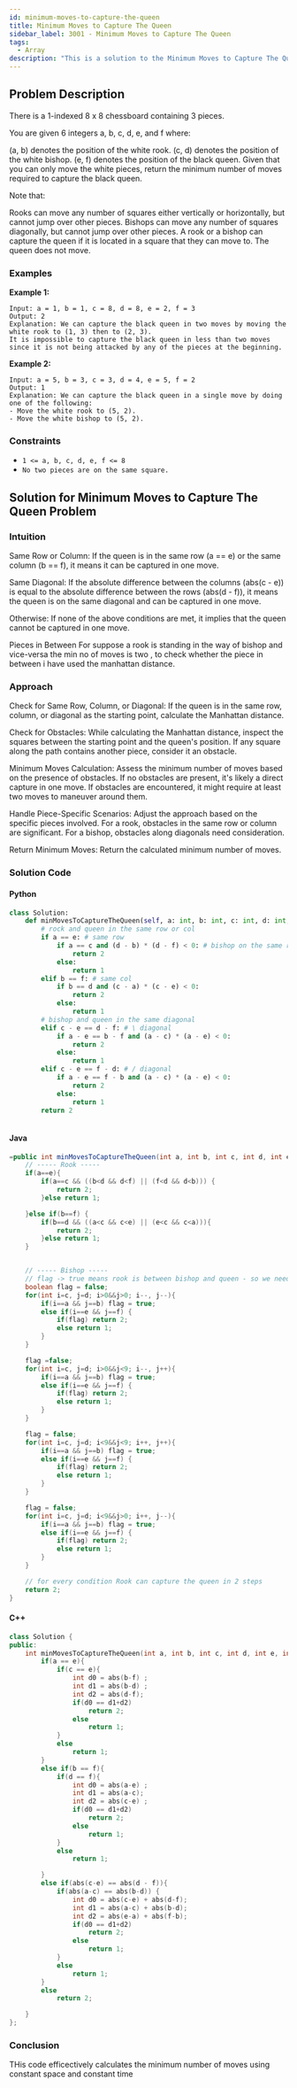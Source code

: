 ```yaml
---
id: minimum-moves-to-capture-the-queen
title: Minimum Moves to Capture The Queen
sidebar_label: 3001 - Minimum Moves to Capture The Queen
tags:
  - Array
description: "This is a solution to the Minimum Moves to Capture The Queen problem on LeetCode."
---
```


## Problem Description

There is a 1-indexed 8 x 8 chessboard containing 3 pieces.

You are given 6 integers a, b, c, d, e, and f where:

(a, b) denotes the position of the white rook.
(c, d) denotes the position of the white bishop.
(e, f) denotes the position of the black queen.
Given that you can only move the white pieces, return the minimum number of moves required to capture the black queen.

Note that:

Rooks can move any number of squares either vertically or horizontally, but cannot jump over other pieces.
Bishops can move any number of squares diagonally, but cannot jump over other pieces.
A rook or a bishop can capture the queen if it is located in a square that they can move to.
The queen does not move.

### Examples

**Example 1:**

```
Input: a = 1, b = 1, c = 8, d = 8, e = 2, f = 3
Output: 2
Explanation: We can capture the black queen in two moves by moving the white rook to (1, 3) then to (2, 3).
It is impossible to capture the black queen in less than two moves since it is not being attacked by any of the pieces at the beginning.

```

**Example 2:**

```
Input: a = 5, b = 3, c = 3, d = 4, e = 5, f = 2
Output: 1
Explanation: We can capture the black queen in a single move by doing one of the following:
- Move the white rook to (5, 2).
- Move the white bishop to (5, 2).

```

### Constraints

- `1 <= a, b, c, d, e, f <= 8`
- `No two pieces are on the same square.`

## Solution for Minimum Moves to Capture The Queen Problem

### Intuition

Same Row or Column:
If the queen is in the same row (a == e) or the same column (b == f), it means it can be captured in one move.

Same Diagonal:
If the absolute difference between the columns (abs(c - e)) is equal to the absolute difference between the rows (abs(d - f)), it means the queen is on the same diagonal and can be captured in one move.

Otherwise:
If none of the above conditions are met, it implies that the queen cannot be captured in one move.

Pieces in Between
For suppose a rook is standing in the way of bishop and vice-versa the min no of moves is two , to check whether the piece in between i have used the manhattan distance.

### Approach

Check for Same Row, Column, or Diagonal:
If the queen is in the same row, column, or diagonal as the starting point, calculate the Manhattan distance.

Check for Obstacles:
While calculating the Manhattan distance, inspect the squares between the starting point and the queen's position.
If any square along the path contains another piece, consider it an obstacle.

Minimum Moves Calculation:
Assess the minimum number of moves based on the presence of obstacles.
If no obstacles are present, it's likely a direct capture in one move.
If obstacles are encountered, it might require at least two moves to maneuver around them.

Handle Piece-Specific Scenarios:
Adjust the approach based on the specific pieces involved.
For a rook, obstacles in the same row or column are significant.
For a bishop, obstacles along diagonals need consideration.

Return Minimum Moves:
Return the calculated minimum number of moves.

### Solution Code

#### Python

```py
class Solution:
    def minMovesToCaptureTheQueen(self, a: int, b: int, c: int, d: int, e: int, f: int) -> int:
        # rock and queen in the same row or col
        if a == e: # same row
            if a == c and (d - b) * (d - f) < 0: # bishop on the same row and between rock and queen
                return 2
            else:
                return 1
        elif b == f: # same col
            if b == d and (c - a) * (c - e) < 0:
                return 2
            else:
                return 1
        # bishop and queen in the same diagonal
        elif c - e == d - f: # \ diagonal
            if a - e == b - f and (a - c) * (a - e) < 0:
                return 2
            else:
                return 1
        elif c - e == f - d: # / diagonal
            if a - e == f - b and (a - c) * (a - e) < 0:
                return 2
            else:
                return 1
        return 2



```

#### Java

```java
=public int minMovesToCaptureTheQueen(int a, int b, int c, int d, int e, int f) {
	// ----- Rook -----
	if(a==e){
		if(a==c && ((b<d && d<f) || (f<d && d<b))) {
			return 2;
		}else return 1;

	}else if(b==f) {
		if(b==d && ((a<c && c<e) || (e<c && c<a))){
			return 2;
		}else return 1;
	}


	// ----- Bishop -----
	// flag -> true means rook is between bishop and queen - so we need to move rook
	boolean flag = false;
	for(int i=c, j=d; i>0&&j>0; i--, j--){
		if(i==a && j==b) flag = true;
		else if(i==e && j==f) {
			if(flag) return 2;
			else return 1;
		}
	}

	flag =false;
	for(int i=c, j=d; i>0&&j<9; i--, j++){
		if(i==a && j==b) flag = true;
		else if(i==e && j==f) {
			if(flag) return 2;
			else return 1;
		}
	}

	flag = false;
	for(int i=c, j=d; i<9&&j<9; i++, j++){
		if(i==a && j==b) flag = true;
		else if(i==e && j==f) {
			if(flag) return 2;
			else return 1;
		}
	}

	flag = false;
	for(int i=c, j=d; i<9&&j>0; i++, j--){
		if(i==a && j==b) flag = true;
		else if(i==e && j==f) {
			if(flag) return 2;
			else return 1;
		}
	}

	// for every condition Rook can capture the queen in 2 steps
	return 2;
}

```

#### C++

```cpp
class Solution {
public:
    int minMovesToCaptureTheQueen(int a, int b, int c, int d, int e, int f) {
        if(a == e){
            if(c == e){
                int d0 = abs(b-f) ;
                int d1 = abs(b-d) ;
                int d2 = abs(d-f);
                if(d0 == d1+d2)
                    return 2;
                else
                    return 1;
            }
            else
                return 1;
        }
        else if(b == f){
            if(d == f){
                int d0 = abs(a-e) ;
                int d1 = abs(a-c);
                int d2 = abs(c-e) ;
                if(d0 == d1+d2)
                    return 2;
                else
                    return 1;
            }
            else
                return 1;

        }
        else if(abs(c-e) == abs(d - f)){
            if(abs(a-c) == abs(b-d)) {
                int d0 = abs(c-e) + abs(d-f);
                int d1 = abs(a-c) + abs(b-d);
                int d2 = abs(e-a) + abs(f-b);
                if(d0 == d1+d2)
                    return 2;
                else
                    return 1;
            }
            else
                return 1;
        }
        else
            return 2;

    }
};
```

### Conclusion

THis code efficectively calculates the minimum number of moves using constant space and constant time
